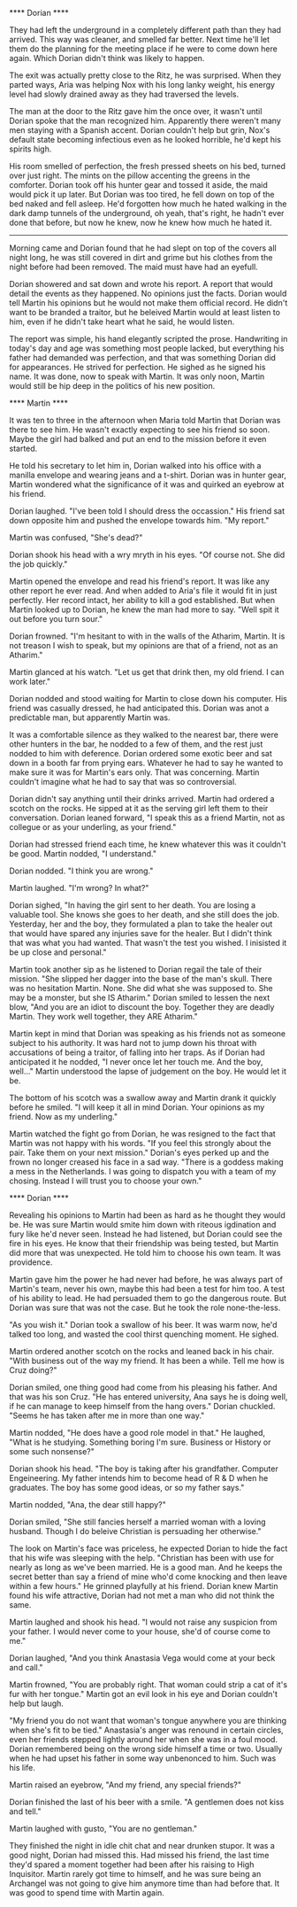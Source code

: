 **** Dorian ****

They had left the underground in a completely different path than they had arrived.  This way was cleaner, and smelled far better.  Next time he'll let them do the planning for the meeting place if he were to come down here again. Which Dorian didn't think was likely to happen. 

The exit was actually pretty close to the Ritz, he was surprised.  When they parted ways, Aria was helping Nox with his long lanky weight, his energy level had slowly drained away as they had traversed the levels.  

The man at the door to the Ritz gave him the once over, it wasn't until Dorian spoke that the man recognized him.  Apparently there weren't many men staying with a Spanish accent.  Dorian couldn't help but grin, Nox's default state becoming infectious even as he looked horrible, he'd kept his spirits high.

His room smelled of perfection, the fresh pressed sheets on his bed, turned over just right.  The mints on the pillow accenting the greens in the comforter.  Dorian took off his hunter gear and tossed it aside, the maid would pick it up later.  But Dorian was too tired, he fell down on top of the bed naked and fell asleep.  He'd forgotten how much he hated walking in the dark damp tunnels of the underground, oh yeah, that's right, he hadn't ever done that before, but now he knew, now he knew how much he hated it.

****

Morning came and Dorian found that he had slept on top of the covers all night long, he was still covered in dirt and grime but his clothes from the night before had been removed.  The maid must have had an eyefull.  

Dorian showered and sat down and wrote his report.  A report that would detail the events as they happened.  No opinions just the facts.  Dorian would tell Martin his opinions but he would not make them official record.  He didn't want to be branded a traitor, but he beleived Martin would at least listen to him, even if he didn't take heart what he said, he would listen.

The report was simple, his hand elegantly scripted the prose.  Handwriting in today's day and age was something most people lacked, but everything his father had demanded was perfection, and that was something Dorian did for appearances.  He strived for perfection.  He sighed as he signed his name.  It was done, now to speak with Martin.  It was only noon, Martin would still be hip deep in the politics of his new position.

**** Martin ****

It was ten to three in the afternoon when Maria told Martin that Dorian was there to see him.  He wasn't exactly expecting to see his friend so soon.  Maybe the girl had balked and put an end to the mission before it even started.  

He told his secretary to let him in, Dorian walked into his office with a manilla envelope and wearing jeans and a t-shirt.  Dorian was in hunter gear, Martin wondered what the significance of it was and quirked an eyebrow at his friend.

Dorian laughed.  "I've been told I should dress the occassion."  His friend sat down opposite him and pushed the envelope towards him.  "My report."

Martin was confused, "She's dead?"

Dorian shook his head with a wry mryth in his eyes.  "Of course not.  She did the job quickly."

Martin opened the envelope and read his friend's report.  It was like any other report he ever read.  And when added to Aria's file it would fit in just perfectly.  Her record intact, her ability to kill a god established.  But when Martin looked up to Dorian, he knew the man had more to say.  "Well spit it out before you turn sour."

Dorian frowned.  "I'm hesitant to with in the walls of the Atharim, Martin.  It is not treason I wish to speak, but my opinions are that of a friend, not as an Atharim."

Martin glanced at his watch.  "Let us get that drink then, my old friend.  I can work later."

Dorian nodded and stood waiting for Martin to close down his computer.  His friend was casually dressed, he had anticipated this.  Dorian was anot a predictable man, but apparently Martin was.

It was a comfortable silence as they walked to the nearest bar, there were other hunters in the bar, he nodded to a few of them, and the rest just nodded to him with deference.  Dorian ordered some exotic beer and sat down in a booth far from prying ears.  Whatever he had to say he wanted to make sure it was for Martin's ears only.  That was concerning.  Martin couldn't imagine what he had to say that was so controversial.

Dorian didn't say anything until their drinks arrived.  Martin had ordered a scotch on the rocks.  He sipped at it as the serving girl left them to their conversation.  Dorian leaned forward, "I speak this as a friend Martin, not as collegue or as your underling, as your friend."

Dorian had stressed friend each time, he knew whatever this was it couldn't be good.  Martin nodded, "I understand."

Dorian nodded.  "I think you are wrong."

Martin laughed.  "I'm wrong?  In what?"

Dorian sighed, "In having the girl sent to her death.  You are losing a valuable tool.  She knows she goes to her death, and she still does the job.  Yesterday, her and the boy, they formulated a plan to take the healer out that would have spared any injuries save for the healer.  But I didn't think that was what you had wanted.  That wasn't the test you wished. I inisisted it be up close and personal."

Martin took another sip as he listened to Dorian regail the tale of their mission.  "She slipped her dagger into the base of the man's skull.  There was no hesitation Martin.  None.  She did what she was supposed to.  She may be a monster, but she IS Atharim."  Dorian smiled to lessen the next blow, "And you are an idiot to discount the boy.  Together they are deadly Martin.  They work well together, they ARE Atharim."

Martin kept in mind that Dorian was speaking as his friends not as someone subject to his authority.  It was hard not to jump down his throat with accusations of being a traitor, of falling into her traps.  As if Dorian had anticipated it he nodded, "I never once let her touch me.  And the boy, well..."  Martin understood the lapse of judgement on the boy.  He would let it be.  

The bottom of his scotch was a swallow away and Martin drank it quickly before he smiled.  "I will keep it all in mind Dorian.  Your opinions as my friend.  Now as my underling."

Martin watched the fight go from Dorian, he was resigned to the fact that Martin was not happy with his words.  "If you feel this strongly about the pair.  Take them on your next mission."  Dorian's eyes perked up and the frown no longer creased his face in a sad way.  "There is a goddess making a mess in the Netherlands.  I was going to dispatch you with a team of my chosing.  Instead I will trust you to choose your own."

**** Dorian ****

Revealing his opinions to Martin had been as hard as he thought they would be.  He was sure Martin would smite him down with riteous igdination and fury like he'd never seen.  Instead he had listened, but Dorian could see the fire in his eyes.  He know that their friendship was being tested, but Martin did more that was unexpected.  He told him to choose his own team.  It was providence.

Martin gave him the power he had never had before, he was always part of Martin's team, never his own, maybe this had been a test for him too.  A test of his ability to lead.  He had persuaded them to go the dangerous route.  But Dorian was sure that was not the case.  But he took the role none-the-less.

"As you wish it."  Dorian took a swallow of his beer.  It was warm now, he'd talked too long, and wasted the cool thirst quenching moment.  He sighed.

Martin ordered another scotch on the rocks and leaned back in his chair.  "With business out of the way my friend.  It has been a while.  Tell me how is Cruz doing?"

Dorian smiled, one thing good had come from his pleasing his father.  And that was his son Cruz.   "He has entered university, Ana says he is doing well, if he can manage to keep himself from the hang overs."  Dorian chuckled.  "Seems he has taken after me in more than one way."

Martin nodded, "He does have a good role model in that."  He laughed, "What is he studying.  Something boring I'm sure.  Business or History or some such nonsense?"

Dorian shook his head.  "The boy is taking after his grandfather.  Computer Engeineering.  My father intends him to become head of R & D when he graduates.  The boy has some good ideas, or so my father says."

Martin nodded, "Ana, the dear still happy?"

Dorian smiled, "She still fancies herself a married woman with a loving husband.  Though I do beleive Christian is persuading her otherwise."

The look on Martin's face was priceless, he expected Dorian to hide the fact that his wife was sleeping with the help.  "Christian has been with use for nearly as long as we've been married.  He is a good man.  And he keeps the secret better than say a friend of mine who'd come knocking and then leave within a few hours."  He grinned playfully at his friend.  Dorian knew Martin found his wife attractive, Dorian had not met a man who did not think the same.

Martin laughed and shook his head.  "I would not raise any suspicion from your father.  I would never come to your house, she'd of course come to me."

Dorian laughed, "And you think Anastasia Vega would come at your beck and call."

Martin frowned, "You are probably right.  That woman could strip a cat of it's fur with her tongue."  Martin got an evil look in his eye and Dorian couldn't help but laugh.

"My friend you do not want that woman's tongue anywhere you are thinking when she's fit to be tied."  Anastasia's anger was renound in certain circles, even her friends stepped lightly around her when she was in a foul mood.  Dorian remembered being on the wrong side himself a time or two.  Usually when he had upset his father in some way unbenonced to him.  Such was his life.

Martin raised an eyebrow, "And my friend, any special friends?"

Dorian finished the last of his beer with a smile.  "A gentlemen does not kiss and tell."

Martin laughed with gusto, "You are no gentleman."

They finished the night in idle chit chat and near drunken stupor.  It was a good night, Dorian had missed this.  Had missed his friend, the last time they'd spared a moment together had been after his raising to High Inquisitor.  Martin rarely got time to himself, and he was sure being an Archangel was not going to give him anymore time than had before that.  It was good to spend time with Martin again.
